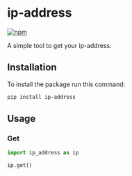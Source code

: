 # ip-address

[![npm](https://img.shields.io/pypi/v/ip-address.svg)](https://pypi.org/project/ip-address/)

A simple tool to get your ip-address.

## Installation
To install the package run this command:

```bash
pip install ip-address
```

## Usage

### Get

```python
import ip_address as ip

ip.get()
```